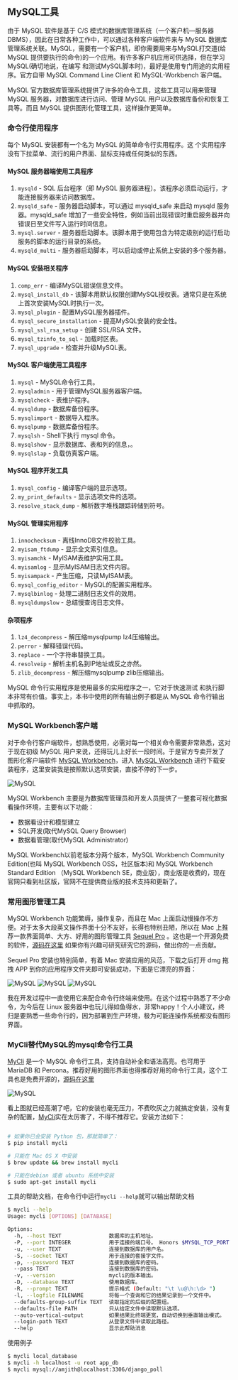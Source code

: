 
MySQL工具
---

由于 MySQL 软件是基于 C/S 模式的数据库管理系统（一个客户机—服务器DBMS），因此在日常各种工作中，可以通过各种客户端软件来与 MySQL 数据库管理系统关联。MySQL，需要有一个客户机，即你需要用来与MySQL打交道(给MySQL 提供要执行的命令)的一个应用。有许多客户机应用可供选择，但在学习MySQL(确切地说，在编写 和测试MySQL脚本时)，最好是使用专门用途的实用程序。官方自带 MySQL Command Line Client 和 MySQL-Workbench 客户端。

MySQL 官方数据库管理系统提供了许多的命令工具，这些工具可以用来管理 MySQL 服务器，对数据库进行访问、管理 MySQL 用户以及数据库备份和恢复工具等。而且 MySQL 提供图形化管理工具，这样操作更简单。

### 命令行使用程序

每个 MySQL 安装都有一个名为 MySQL 的简单命令行实用程序。这 个实用程序没有下拉菜单、流行的用户界面、鼠标支持或任何类似的东西。

#### MySQL 服务器端使用工具程序

1. `mysqld` - SQL 后台程序（即 MySQL 服务器进程）。该程序必须启动运行，才能连接服务器来访问数据库。
2. `mysqld_safe` - 服务器启动脚本，可以通过 mysqld_safe 来启动 mysqld 服务器。mysqld_safe 增加了一些安全特性，例如当前出现错误时重启服务器并向错误日至文件写入运行时间信息。
3. `mysql.server` - 服务器启动脚本。该脚本用于使用包含为特定级别的运行启动服务的脚本的运行目录的系统。
4. `mysqld_multi` - 服务器启动脚本，可以启动或停止系统上安装的多个服务器。

#### MySQL 安装相关程序

1. `comp_err` - 编译MySQL错误信息文件。
2. `mysql_install_db` - 该脚本用默认权限创建MySQL授权表。通常只是在系统上首次安装MySQL时执行一次。
3. `mysql_plugin` - 配置MySQL服务器插件。
4. `mysql_secure_installation` - 提高MySQL安装的安全性。
5. `mysql_ssl_rsa_setup` - 创建 SSL/RSA 文件。
6. `mysql_tzinfo_to_sql` - 加载时区表。
7. `mysql_upgrade` - 检查并升级MySQL表。

#### MySQL 客户端使用工具程序

1. `mysql` - MySQL命令行工具。
2. `mysqladmin` - 用于管理MySQL服务器客户端。
3. `mysqlcheck` - 表维护程序。
4. `mysqldump` - 数据库备份程序。
5. `mysqlimport` - 数据导入程序。
6. `mysqlpump` - 数据库备份程序。
7. `mysqlsh` - Shell下执行 mysql 命令。
8. `mysqlshow` - 显示数据库、表和列的信息，。
9. `mysqlslap` - 负载仿真客户端。

#### MySQL 程序开发工具

1. `mysql_config` - 编译客户端的显示选项。
2. `my_print_defaults` - 显示选项文件的选项。
3. `resolve_stack_dump` - 解析数字堆栈跟踪转储到符号。

#### MySQL 管理实用程序

1. `innochecksum` - 离线InnoDB文件校验工具。
2. `myisam_ftdump` - 显示全文索引信息。
3. `myisamchk` - MyISAM表维护实用工具。
4. `myisamlog` - 显示MyISAM日志文件内容。
5. `myisampack` - 产生压缩，只读MyISAM表。
6. `mysql_config_editor` - MySQL的配置实用程序。
7. `mysqlbinlog` - 处理二进制日志文件的效用。
8. `mysqldumpslow` - 总结慢查询日志文件。

#### 杂项程序

1. `lz4_decompress` - 解压缩mysqlpump lz4压缩输出。
2. `perror` - 解释错误代码。
3. `replace` - 一个字符串替换工具。
4. `resolveip` - 解析主机名到IP地址或反之亦然。
5. `zlib_decompress` - 解压缩mysqlpump zlib压缩输出。

MySQL 命令行实用程序是使用最多的实用程序之一，它对于快速测试 和执行脚本非常有价值。事实上，本书中使用的所有输出例子都是从 MySQL 命令行输出中抓取的。

### MySQL Workbench客户端

对于命令行客户端软件，想熟悉使用，必需对每一个相关命令需要非常熟悉，这对于现在初级 MySQL 用户来说，还得玩儿上好长一段时间。于是官方专卖开发了图形化客户端软件 [MySQL Workbench](http://dev.mysql.com/downloads/workbench/)，进入 [MySQL Workbench](http://dev.mysql.com/downloads/workbench/) 进行下载安装程序，这里安装我是按照默认选项安装，直接不停的下一步。

![MySQL](../img/1.4.1.jpg)

MySQL Workbench 主要是为数据库管理员和开发人员提供了一整套可视化数据看操作环境，主要有以下功能：

- 数据看设计和模型建立
- SQL开发(取代MySQL Query Browser)
- 数据看管理(取代MySQL Administrator)

MySQL Workbench以前老版本分两个版本，MySQL Workbench Community Edition(也叫 MySQL Workbench OSS，社区版本)和 MySQL Workbench Standard Edition （MySQL Workbench SE，商业版），商业版是收费的，现在官网只看到社区版，官网不在提供商业版的技术支持和更新了。

### 常用图形管理工具

MySQL Workbench 功能繁缛，操作复杂，而且在 Mac 上面启动慢操作不方便。对于太多大段英文操作界面十分不友好，长得也特别丑陋，所以在 Mac 上推荐一款界面简单、大方、好用的图形管理工具 [Sequel Pro](http://www.sequelpro.com/) 。这也是一个开源免费的软件，[源码在这里](https://github.com/sequelpro/sequelpro) 如果你有兴趣可研究研究它的源码，做出你的一点贡献。

Sequel Pro 安装也特别简单，有着 Mac 安装应用的风范，下载之后打开 dmg 拖拽 APP 到你的应用程序文件夹即可安装成功，下面是它漂亮的界面：

![MySQL](../img/1.4.2.jpg)
![MySQL](../img/1.4.3.jpg)
![MySQL](../img/1.4.4.jpg)

我在开发过程中一直使用它来配合命令行终端来使用。在这个过程中熟悉了不少命令，为今后在 Linux 服务器中也玩儿得如鱼得水，非常happy！个人小建议，终归是要熟悉一些命令行的，因为部署到生产环境，极为可能连操作系统都没有图形界面。


### MyCli替代MySQL的mysql命令行工具

[MyCli](http://mycli.net/) 是一个 MySQL 命令行工具，支持自动补全和语法高亮。也可用于 MariaDB 和 Percona。推荐好用的图形界面也得推荐好用的命令行工具，这个工具也是免费开源的，[源码在这里](https://github.com/dbcli/mycli) 


![MySQL](../img/1.4.5.gif)

看上图就已经高潮了吧，它的安装也毫无压力，不费吹灰之力就搞定安装，没有复杂的配置，[MyCli](http://mycli.net/)实在太厉害了，不得不推荐它。安装方法如下：

```bash

# 如果你已会安装 Python 包，那就简单了：
$ pip install mycli

# 只能在 Mac OS X 中安装
$ brew update && brew install mycli  

# 只能在debian 或者 ubuntu 系统中安装
$ sudo apt-get install mycli 
```

工具的帮助文档，在命令行中运行`mycli --help`就可以输出帮助文档

```bash
$ mycli --help
Usage: mycli [OPTIONS] [DATABASE]

Options:
  -h, --host TEXT               数据库的主机地址。
  -P, --port INTEGER            用于连接的端口号。 Honors $MYSQL_TCP_PORT
  -u, --user TEXT               连接到数据库的用户名。
  -S, --socket TEXT             用于连接的套接字文件。
  -p, --password TEXT           连接到数据库的密码。
  --pass TEXT                   连接到数据库的密码。
  -v, --version                 mycli的版本输出。
  -D, --database TEXT           使用数据库。
  -R, --prompt TEXT             提示格式 (Default: "\t \u@\h:\d> ")
  -l, --logfile FILENAME        将每一个查询和它的结果记录到一个文件中。
  --defaults-group-suffix TEXT  读取指定的后缀的配置组。
  --defaults-file PATH          只从给定文件中读取默认选项。
  --auto-vertical-output        如果结果比终端更宽，自动切换到垂直输出模式。
  --login-path TEXT             从登录文件中读取此路径。
  --help                        显示此帮助消息
```


使用例子

```bash 
$ mycli local_database
$ mycli -h localhost -u root app_db
$ mycli mysql://amjith@localhost:3306/django_poll
```
